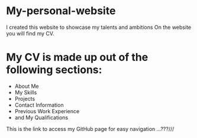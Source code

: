 # My-personal-website
I created this website to showcase my talents and ambitions
On the website you will find my CV. 

# My CV is made up out of the following sections:
- About Me
- My Skills 
- Projects
- Contact Information
- Previous Work Experience 
- and My Qualifications

This is the link to access my GitHub page for easy navigation
...???///
